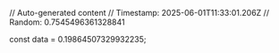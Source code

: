 // Auto-generated content
// Timestamp: 2025-06-01T11:33:01.206Z
// Random: 0.7545496361328841

const data = 0.19864507329932235;